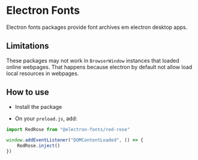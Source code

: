 # Electron Fonts

Electron fonts packages provide font archives em electron desktop apps.

## Limitations

These packages may not work in `BrowserWindow` instances that loaded online webpages. That happens because electron by default not allow load local resources in webpages.

## How to use

* Install the package

* On your `preload.js`, add:

```ts
import RedRose from "@electron-fonts/red-rose"

window.addEventListener("DOMContentLoaded", () => {
    RedRose.inject()
})
```